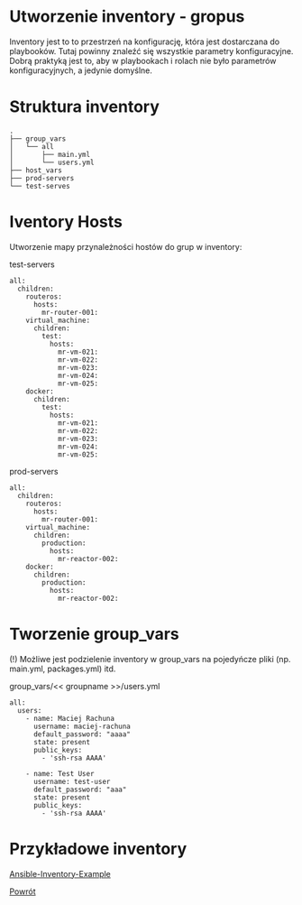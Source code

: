 Utworzenie inventory - gropus
=========

Inventory jest to to przestrzeń na konfigurację, która jest dostarczana do playbooków. Tutaj powinny znaleźć się wszystkie parametry konfiguracyjne. Dobrą praktyką jest to, aby w playbookach i rolach nie było parametrów konfiguracyjnych, a jedynie domyślne.

Struktura inventory
=========
```
.
├── group_vars
│   └── all
│       ├── main.yml
│       └── users.yml
├── host_vars
├── prod-servers
└── test-serves
```

Iventory Hosts
=========
Utworzenie mapy przynależności hostów do grup w inventory:

test-servers
```
all:
  children:
    routeros:
      hosts:
        mr-router-001:
    virtual_machine:
      children:
        test:
          hosts:
            mr-vm-021:
            mr-vm-022:
            mr-vm-023:
            mr-vm-024:
            mr-vm-025:
    docker:
      children:
        test:
          hosts:
            mr-vm-021:
            mr-vm-022:
            mr-vm-023:
            mr-vm-024:
            mr-vm-025:
```
prod-servers
```
all:
  children:
    routeros:
      hosts:
        mr-router-001:
    virtual_machine:
      children:
        production:
          hosts:
            mr-reactor-002:
    docker:
      children:
        production:
          hosts:
            mr-reactor-002:
```

Tworzenie group_vars
=========

(!) Możliwe jest podzielenie inventory w group_vars na pojedyńcze pliki (np. main.yml, packages.yml) itd.

group_vars/<< groupname >>/users.yml
```
all:
  users:
    - name: Maciej Rachuna
      username: maciej-rachuna
      default_password: "aaaa"
      state: present
      public_keys: 
        - 'ssh-rsa AAAA'

    - name: Test User
      username: test-user
      default_password: "aaa"
      state: present
      public_keys: 
        - 'ssh-rsa AAAA'
```

Przykładowe inventory
=========

[Ansible-Inventory-Example](https://github.com/wolfsea89/Ansible-Inventory-Example.git)

[Powrót](../../../README.md)
